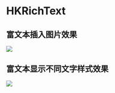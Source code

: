 # HKRichText
## 富文本插入图片效果

![](/Users/pyboy/Desktop/insertImg.png)
## 富文本显示不同文字样式效果
![](/Users/pyboy/Desktop/diffShowType.png)
